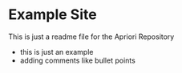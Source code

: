 # Example Site

This is just a readme file for the Apriori Repository

* this is just an example
* adding comments like bullet points